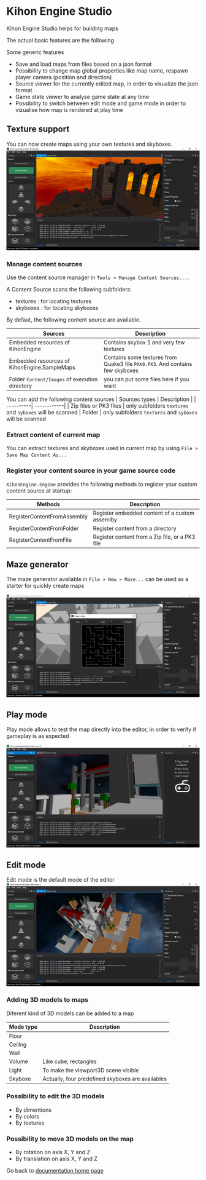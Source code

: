 # Kihon Engine Studio

Kihon Engine Studio helps for building maps

The actual basic features are the following

Some generic features 
* Save and load maps from files based on a json format
* Possibility to change map global properties like map name, respawn player camera (position and direction)
* Source viewer for the currently edited map, in order to visualize the json format
* Game state viewer to analyse game state at any time
* Possibility to switch between edit mode and game mode in order to vizualise how map is rendered at play time

## Texture support
You can now create maps using your own textures and skyboxes. 
![Screenshot - Edit 3D map](kihonEngine-studio-editMap-texture-003.png)

### Manage content sources
Use the content source manager in `Tools > Manage Content Sources...`. 

A Content Source scans the following subfolders:
* textures : for locating textures
* skyboxes : for locating skyboxes

By defaut, the following content source are available.

| Sources | Description |
| ----------| ------------| 
| Embedded resources of KihonEngine | Contains skybox 1 and very few textures
| Embedded resources of KihonEngine.SampleMaps |Contains some textures from Quake3 file `PAK0.PK3`. And contains few skyboxes 
| Folder `Content/Images` of execution directory | you can put some files here if you want

You can add the following content sources
| Sources types | Description |
| ----------| ------------| 
| Zip files or PK3 files | only subfolders `textures` and `syboxes` will be scanned
| Folder | only subfolders `textures` and `syboxes` will be scanned

### Extract content of current map
You can extract textures and skyboxes used in current map by using `File > Save Map Content As...`

### Register your content source in your game source code
`KihonEngine.Engine` provides the following methods to register your custom content source at startup:

| Methods | Description |
| ----------| ------------| 
| RegisterContentFromAssembly | Register embedded content of a custom assemlby
| RegisterContentFromFolder | Register content from a directory
| RegisterContentFromFile | Register content from a Zip file, or a PK3 file

## Maze generator
The maze generator available in `File > New > Maze...` can be used as a starter for quickly create maps

![Screenshot - Maze editor](kihonEngine-studio-mazeEditor-02.png)

## Play mode
Play mode allows to test the map directly into the editor, in order to verify if gameplay is as expected

![Screenshot - Play on 3D map](kihonEngine-studio-playMap-003.png)

## Edit mode
Edit mode is the default mode of the editor
![Screenshot - Edit 3D map](kihonEngine-studio-editMap-003.png)

### Adding 3D models to maps

Diferent kind of 3D models can be added to a map

| Mode type | Description |
| ----------| ------------| 
| Floor     | 
| Ceiling   | 
| Wall      | 
| Volume    | Like cube, rectangles 
| Light     | To make the viewport3D scene visible
| Skyboxe   | Actually, four predefined skyboxes are availables

### Possibility to edit the 3D models
* By dimentions
* By colors
* By textures

### Possibility to move 3D models on the map
* By rotation on axis X, Y and Z
* By translation on axis X, Y and Z

Go back to [ documentation home page](../README.md)
